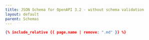 ```yaml
---
title: JSON Schema for OpenAPI 3.2 - without schema validation
layout: default
parent: Schemas
---
```


```json
{% include_relative {{ page.name | remove: ".md" }} %}
```
